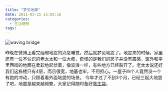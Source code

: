 ```yaml
---
title: "梦见地震"
date: 2011-03-25 15:02:16
categories:
  - 生活随想
tags:
---
```


![](../../../images/2011/2905247078_6d704b6897_z.jpg "waving bridge") 

昨晚在微博上看完缅甸地震的消息睡觉，然后就梦见地震了。地震来的时候，家里还有一位不认识的老太太和一位大叔，奇怪的是我们的房子并没有震感，窗外和平里西街的地面在柔软地起伏着，像波浪一样，有些地方已经裂开了。老太太说还好我们这栋楼只有4层，而且很宽，地基也牢，不用担心。一屋子四个人竟然没一个有跑的冲动，只顾着看外面地震的场景。 今年才过了不到3个月，已经三起大地震了吧，地震是越来越频繁，大家记得随时备好[救生袋](http://www.coletree.com/weblog/?p=930)。